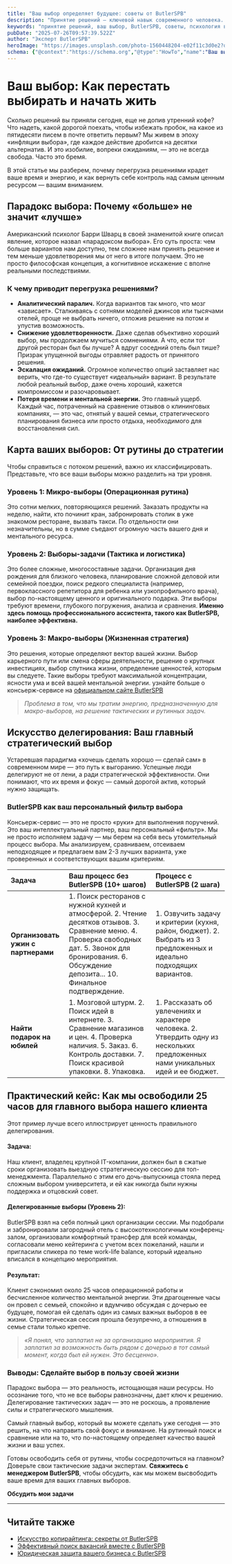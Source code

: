 ```yaml
---
title: "Ваш выбор определяет будущее: советы от ButlerSPB"
description: "Принятие решений – ключевой навык современного человека. В новой статье от ButlerSPB мы рассматриваем, как ваш выбор влияет на качество жизни и как принимать их осознанно."
keywords: "принятие решений, ваш выбор, ButlerSPB, советы, психология выбора, осознанность, качество жизни"
pubDate: "2025-07-26T09:57:39.522Z"
author: "Эксперт ButlerSPB"
heroImage: "https://images.unsplash.com/photo-1560448204-e02f11c3d0e2?q=80&w=2070&auto=format&fit=crop"
schema: {"@context":"https://schema.org","@type":"HowTo","name":"Ваш выбор определяет будущее: советы от ButlerSPB","description":"Принятие решений – ключевой навык современного человека. В новой статье от ButlerSPB мы рассматриваем, как ваш выбор влияет на качество жизни и как принимать их осознанно.","image":{"@type":"ImageObject","url":"https://images.unsplash.com/photo-1560448204-e02f11c3d0e2?q=80&w=2070&auto=format&fit=crop"},"aggregateRating":{"@type":"AggregateRating","ratingValue":"4.8","reviewCount":461,"bestRating":"5","worstRating":"1"},"publisher":{"@type":"Organization","name":"Блог ButlerSPB","logo":{"@type":"ImageObject","url":"https://butlerspb-blog.netlify.app/favicon.ico"}},"mainEntityOfPage":{"@type":"WebPage","@id":"https://butlerspb-blog.netlify.app/blog/vash-vybor/"}}
---
```

# Ваш выбор: Как перестать выбирать и начать жить

Сколько решений вы приняли сегодня, еще не допив утренний кофе? Что надеть, какой дорогой поехать, чтобы избежать пробок, на какое из пятидесяти писем в почте ответить первым? Мы живем в эпоху «инфляции выбора», где каждое действие дробится на десятки альтернатив. И это изобилие, вопреки ожиданиям, — это не всегда свобода. Часто это бремя.

В этой статье мы разберем, почему перегрузка решениями крадет ваше время и энергию, и как вернуть себе контроль над самым ценным ресурсом — вашим вниманием.

## Парадокс выбора: Почему «больше» не значит «лучше»

Американский психолог Барри Шварц в своей знаменитой книге описал явление, которое назвал «парадоксом выбора». Его суть проста: чем больше вариантов нам доступно, тем сложнее нам принять решение и тем меньше удовлетворения мы от него в итоге получаем. Это не просто философская концепция, а когнитивное искажение с вполне реальными последствиями.

### К чему приводит перегрузка решениями?

*   **Аналитический паралич.** Когда вариантов так много, что мозг «зависает». Сталкиваясь с сотнями моделей джинсов или тысячами отелей, проще не выбрать ничего, отложив решение на потом и упустив возможность.
*   **Снижение удовлетворенности.** Даже сделав объективно хороший выбор, мы продолжаем мучиться сомнениями. А что, если тот другой ресторан был бы лучше? А вдруг соседний отель был тише? Призрак упущенной выгоды отравляет радость от принятого решения.
*   **Эскалация ожиданий.** Огромное количество опций заставляет нас верить, что где-то существует «идеальный» вариант. В результате любой реальный выбор, даже очень хороший, кажется компромиссом и разочаровывает.
*   **Потеря времени и ментальной энергии.** Это главный ущерб. Каждый час, потраченный на сравнение отзывов о клининговых компаниях, — это час, отнятый у вашей семьи, стратегического планирования бизнеса или просто отдыха, необходимого для восстановления сил.

## Карта ваших выборов: От рутины до стратегии

Чтобы справиться с потоком решений, важно их классифицировать. Представьте, что все ваши выборы можно разделить на три уровня.

### Уровень 1: Микро-выборы (Операционная рутина)

Это сотни мелких, повторяющихся решений. Заказать продукты на неделю, найти, кто починит кран, забронировать столик в уже знакомом ресторане, вызвать такси. По отдельности они незначительны, но в сумме съедают огромную часть вашего дня и ментального ресурса.

### Уровень 2: Выборы-задачи (Тактика и логистика)

Это более сложные, многосоставные задачи. Организация дня рождения для близкого человека, планирование сложной деловой или семейной поездки, поиск редкого специалиста (например, первоклассного репетитора для ребенка или узкопрофильного врача), выбор по-настоящему ценного и оригинального подарка. Эти выборы требуют времени, глубокого погружения, анализа и сравнения. **Именно здесь помощь профессионального ассистента, такого как ButlerSPB, наиболее эффективна.**

### Уровень 3: Макро-выборы (Жизненная стратегия)

Это решения, которые определяют вектор вашей жизни. Выбор карьерного пути или смена сферы деятельности, решение о крупных инвестициях, выбор спутника жизни, определение ценностей, которым вы следуете. Такие выборы требуют максимальной концентрации, ясности ума и всей вашей ментальной энергии. узнайте больше о консьерж-сервисе на <a href="https://butlerspb.ru/svyazatsya-s-konserzh-servisom" target="_blank" rel="nofollow">официальном сайте ButlerSPB</a>

> *Проблема в том, что мы тратим энергию, предназначенную для макро-выборов, на решение тактических и рутинных задач.*

## Искусство делегирования: Ваш главный стратегический выбор

Устаревшая парадигма «хочешь сделать хорошо — сделай сам» в современном мире — это путь к выгоранию. Успешные люди делегируют не от лени, а ради стратегической эффективности. Они понимают, что их время и фокус — самый дорогой актив, который нужно защищать.

### ButlerSPB как ваш персональный фильтр выбора

Консьерж-сервис — это не просто «руки» для выполнения поручений. Это ваш интеллектуальный партнер, ваш персональный «фильтр». Мы не просто исполняем задачу — мы берем на себя весь утомительный процесс выбора. Мы анализируем, сравниваем, отсеиваем неподходящее и предлагаем вам 2-3 лучших варианта, уже проверенных и соответствующих вашим критериям.

| Задача | Ваш процесс без ButlerSPB (10+ шагов) | Процесс с ButlerSPB (2 шага) |
| :--- | :--- | :--- |
| **Организовать ужин с партнерами** | 1. Поиск ресторанов с нужной кухней и атмосферой. 2. Чтение десятков отзывов. 3. Сравнение меню. 4. Проверка свободных дат. 5. Звонок для бронирования. 6. Обсуждение депозита... 10. Финальное подтверждение. | 1. Озвучить задачу и критерии (кухня, район, бюджет). 2. Выбрать из 3 предложенных и идеально подходящих вариантов. |
| **Найти подарок на юбилей** | 1. Мозговой штурм. 2. Поиск идей в интернете. 3. Сравнение магазинов и цен. 4. Проверка наличия. 5. Заказ. 6. Контроль доставки. 7. Поиск красивой упаковки. 8. Упаковка. | 1. Рассказать об увлечениях и характере человека. 2. Утвердить одну из нескольких предложенных нами уникальных идей и ее бюджет. |

## Практический кейс: Как мы освободили 25 часов для главного выбора нашего клиента

Этот пример лучше всего иллюстрирует ценность правильного делегирования.

#### Задача:
Наш клиент, владелец крупной IT-компании, должен был в сжатые сроки организовать выездную стратегическую сессию для топ-менеджмента. Параллельно с этим его дочь-выпускница стояла перед сложным выбором университета, и ей как никогда были нужны поддержка и отцовский совет.

#### Делегированные выборы (Уровень 2):
ButlerSPB взял на себя полный цикл организации сессии. Мы подобрали и забронировали загородный отель с высокотехнологичным конференц-залом, организовали комфортный трансфер для всей команды, согласовали меню кейтеринга с учетом всех пожеланий, нашли и пригласили спикера по теме work-life balance, который идеально вписался в концепцию мероприятия.

#### Результат:
Клиент сэкономил около 25 часов операционной работы и бесчисленное количество ментальной энергии. Эти драгоценные часы он провел с семьей, спокойно и вдумчиво обсуждая с дочерью ее будущее, помогая ей сделать один из самых важных выборов в ее жизни. Стратегическая сессия прошла безупречно, а отношения в семье стали только крепче.

> *«Я понял, что заплатил не за организацию мероприятия. Я заплатил за возможность быть рядом с дочерью в тот самый момент, когда был ей нужен. Это бесценно».*

### Выводы: Сделайте выбор в пользу своей жизни

Парадокс выбора — это реальность, истощающая наши ресурсы. Но осознание того, что не все выборы равнозначны, дает ключ к решению. Делегирование тактических задач — это не роскошь, а проявление силы и стратегического мышления.

Самый главный выбор, который вы можете сделать уже сегодня — это решить, на что направить свой фокус и внимание. На рутинный поиск и сравнение или на то, что по-настоящему определяет качество вашей жизни и ваш успех.

Готовы освободить себя от рутины, чтобы сосредоточиться на главном? Доверьте свои тактические задачи экспертам. **Свяжитесь с менеджером ButlerSPB**, чтобы обсудить, как мы можем высвободить ваше время для ваших главных выборов.

**Обсудить мои задачи**

---

## Читайте также

*   [Искусство копирайтинга: секреты от ButlerSPB](/blog/kopirayting-teksty/)
*   [Эффективный поиск вакансий вместе с ButlerSPB](/blog/poisk-vakansiy/)
*   [Юридическая защита вашего бизнеса с ButlerSPB](/blog/yuridicheski-zaschischeno/)

